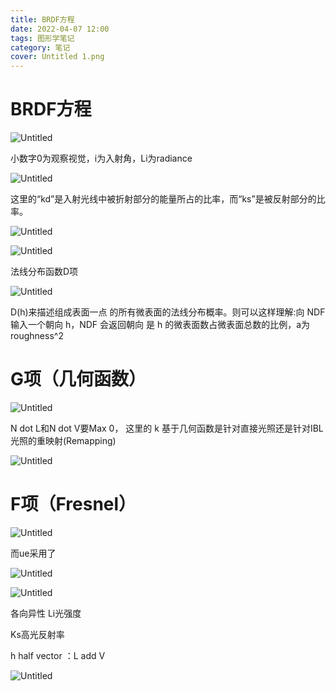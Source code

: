 ```yaml
---
title: BRDF方程
date: 2022-04-07 12:00
tags: 图形学笔记
category: 笔记
cover: Untitled 1.png
---
```

# BRDF方程

![Untitled](Untitled.png)

小数字0为观察视觉，i为入射角，Li为radiance

![Untitled](Untitled%201.png)

这里的“kd”是入射光线中被折射部分的能量所占的比率，而“ks”是被反射部分的比率。

![Untitled](Untitled%202.png)

![Untitled](Untitled%203.png)

法线分布函数D项

![Untitled](Untitled%204.png)

D(h)来描述组成表面一点 的所有微表面的法线分布概率。则可以这样理解:向 NDF 输入一个朝向 h，NDF 会返回朝向 是 h 的微表面数占微表面总数的比例，a为roughness^2

# G项（几何函数）

![Untitled](Untitled%205.png)

N dot L和N dot V要Max 0，
这里的 k 基于几何函数是针对直接光照还是针对IBL光照的重映射(Remapping)

![Untitled](Untitled%206.png)

# F项（Fresnel）

![Untitled](Untitled%207.png)

而ue采用了

![Untitled](Untitled%208.png)

![Untitled](Untitled%209.png)

各向异性 Li光强度

Ks高光反射率

h half vector ：L add V

![Untitled](Untitled%2010.png)